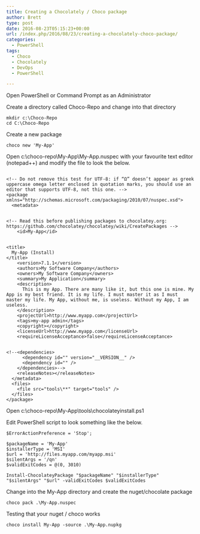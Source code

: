 ```yaml
---
title: Creating a Chocolately / Choco package
author: Brett
type: post
date: 2016-08-23T05:15:23+00:00
url: /index.php/2016/08/23/creating-a-chocolately-choco-package/
categories:
  - PowerShell
tags:
  - Choco
  - Chocolately
  - DevOps
  - PowerShell

---
```

Open PowerShell or Command Prompt as an Administrator
  
Create a directory called Choco-Repo and change into that directory
```
mkdir c:\Choco-Repo
cd C:\Choco-Repo
```

Create a new package
```
choco new 'My-App'
```

Open c:\choco-repo\My-App\My-App.nuspec with your favourite text editor (notepad++) and modify the file to look the below.

```

<!-- Do not remove this test for UTF-8: if “Ω” doesn’t appear as greek uppercase omega letter enclosed in quotation marks, you should use an editor that supports UTF-8, not this one. -->
<package xmlns="http://schemas.microsoft.com/packaging/2010/07/nuspec.xsd">
  <metadata>
    

<!-- Read this before publishing packages to chocolatey.org: https://github.com/chocolatey/chocolatey/wiki/CreatePackages -->
    <id>My-App</id>
    

<title>
  My-App (Install)
</title>
    <version>7.1.1</version>
    <authors>My Software Company</authors>
    <owners>My Software Company</owners>
    <summary>My Application</summary>
    <description>
      This is my App. There are many like it, but this one is mine. My App is my best friend. It is my life. I must master it as I must master my life. My App, without me, is useless. Without my App, I am useless.
    </description>
    <projectUrl>http://www.myapp.com</projectUrl>
    <tags>my-app admin</tags>
    <copyright></copyright>
    <licenseUrl>http://www.myapp.com</licenseUrl>
    <requireLicenseAcceptance>false</requireLicenseAcceptance>
    

<!--<dependencies>
      <dependency id="" version="__VERSION__" />
      <dependency id="" />
    </dependencies>-->
    <releaseNotes></releaseNotes>
  </metadata>
  <files>
    <file src="tools\**" target="tools" />
  </files>
</package>
```
Open c:\choco-repo\My-App\tools\chocolateyinstall.ps1
  
Edit PowerShell script to look something like the below.
```
$ErrorActionPreference = 'Stop';

$packageName = 'My-App'
$installerType = 'MSI'
$url = 'http://files.myapp.com/myapp.msi'
$silentArgs = '/qn'
$validExitCodes = @(0, 3010) 

Install-ChocolateyPackage "$packageName" "$installerType" "$silentArgs" "$url" -validExitCodes $validExitCodes
```
Change into the My-App directory and create the nuget/chocolate package
```
choco pack .\My-App.nuspec
```
Testing that your nuget / choco works
```
choco install My-App -source .\My-App.nupkg
```